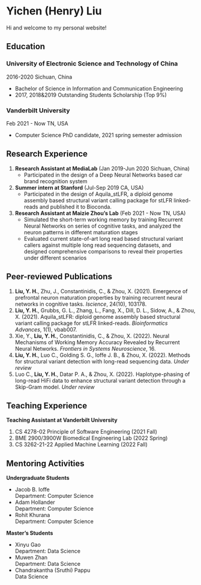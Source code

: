 # Yichen (Henry) Liu
Hi and welcome to my personal website!

## Education
### University of Electronic Science and Technology of China 
2016-2020 Sichuan, China
- Bachelor of Science in Information and Communication Engineering
- 2017, 2018&2019 Outstanding Students Scholarship (Top 9%)

### Vanderbilt University
Feb 2021 - Now TN, USA
- Computer Science PhD candidate, 2021 spring semester admission

## Research Experience
1. **Research Assistant at MediaLab** (Jan 2019-Jun 2020 Sichuan, China)
    - Participated in the design of a Deep Neural Networks based car brand recognition system
2. **Summer intern at Stanford** (Jul-Sep 2019 CA, USA)
    - Participated in the design of Aquila_stLFR, a diploid genome assembly based structural variant calling package for stLFR linked-reads and published it to Bioconda.
3. **Research Assistant at Maizie Zhou’s Lab** (Feb 2021 - Now TN, USA)
    - Simulated the short-term working memory by training Recurrent Neural Networks on series of cognitive tasks, and analyzed the neuron patterns in different maturation stages
    - Evaluated current state-of-art long read based structural variant callers against multiple long read sequencing datasets, and designed comprehensive comparisons to reveal their properties under different scenarios

## Peer-reviewed Publications
1. **Liu, Y. H.**, Zhu, J., Constantinidis, C., & Zhou, X. (2021). Emergence of prefrontal neuron maturation properties by training recurrent neural networks in cognitive tasks. _Iscience_, 24(10), 103178.
2. **Liu, Y. H.**, Grubbs, G. L., Zhang, L., Fang, X., Dill, D. L., Sidow, A., & Zhou, X. (2021). Aquila_stLFR: diploid genome assembly based structural variant calling package for stLFR linked-reads. _Bioinformatics Advances_, 1(1), vbab007.
3. Xie, Y., **Liu, Y. H.**, Constantinidis, C., & Zhou, X. (2022). Neural Mechanisms of Working Memory Accuracy Revealed by Recurrent Neural Networks. _Frontiers in Systems Neuroscience_, 16.
4. **Liu, Y. H.**, Luo C., Golding S. G., Ioffe J. B., & Zhou, X. (2022). Methods for structural variant detection with long-read sequencing data. _Under review_
5. Luo C., **Liu, Y. H.**, Datar P. A., & Zhou, X. (2022). Haplotype-phasing of long-read HiFi data to enhance structural variant detection through a Skip-Gram model. _Under review_

## Teaching Experience
**Teaching Assistant at Vanderbilt University**
1. CS 4278-02 Principle of Software Engineering (2021 Fall)
2. BME 2900/3900W Biomedical Engineering Lab (2022 Spring)
3. CS 3262-21-22 Applied Machine Learning (2022 Fall)

## Mentoring Activities
**Undergraduate Students**
- Jacob B. Ioffe  
Department: Computer Science
- Adam Hollander  
Department: Computer Science
- Rohit Khurana  
Department: Computer Science

**Master’s Students**
- Xinyu Gao  
Department: Data Science
- Muwen Zhan  
Department: Data Science
- Chandrakantha (Sruthi) Pappu  
Data Science
